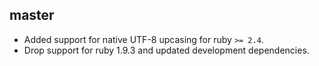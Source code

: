 <!--

// Please add your own contribution below inside the Master section, no need to
// set a version number, that happens during a deploy.
//
// These docs are aimed at users rather than danger developers, so please limit technical
// terminology in here.

-->

## master

* Added support for native UTF-8 upcasing for ruby `>= 2.4`.
* Drop support for ruby 1.9.3 and updated development dependencies.
